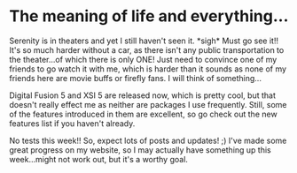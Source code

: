 # The meaning of life and everything...


Serenity is in theaters and yet I still haven't seen it. \*sigh\* Must go see it!! It's so much harder without a car, as there isn't any public transportation to the theater...of which there is only ONE! Just need to convince one of my friends to go watch it with me, which is harder than it sounds as none of my friends here are movie buffs or firefly fans. I will think of something...

Digital Fusion 5 and XSI 5 are released now, which is pretty cool, but that doesn't really effect me as neither are packages I use frequently. Still, some of the features introduced in them are excellent, so go check out the new features list if you haven't already.

No tests this week!! So, expect lots of posts and updates! ;) I've made some great progress on my website, so I may actually have something up this week...might not work out, but it's a worthy goal.

